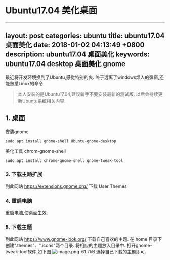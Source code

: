 ﻿# Ubuntu17.04  美化桌面

---
layout: post
categories: ubuntu
title: ubuntu17.04  桌面美化
date: 2018-01-02 04:13:49 +0800
description: ubuntu17.04 桌面美化
keywords: ubuntu17.04 desktop 桌面美化 gnome
---

最近将开发环境换到了Ubuntu,感觉特别的爽.
终于远离了windows烦人的弹窗,还能熟悉Linux的命令.

>本人安装的是Ubuntu17.04,建议新手不要安装最新的测试版.
以后会持续更新Ubuntu系统相关内容.

## 1. 桌面
 安装gnome
```Linux
sudo apt install gnome-shell Ubuntu-gnome-desktop
```

美化工具
chrom-gnome-shell
```Linux
sudo apt install chrome-gnome-shell gnome-tweak-tool
```
### 3. 下载主题扩展
到此网站 https://extensions.gnome.org/ 
下载 User Themes  

### 4. 重启电脑
重启电脑,使桌面生效.

### 5. 下载主题
到此网站 https://www.gnome-look.org/
下载自己喜欢的主题.
在 home 目录下创建".themes"、".icons"两个目录.
将相应的主题放入目录中.
打开gnome-tweak-tool软件.如下图
![image.png-61.7kB][1]
选择自己下载的主题即可.



  [1]: http://static.zybuluo.com/Bo-Bo/3ktfufkff4ffdvihrdewo14r/image.png
